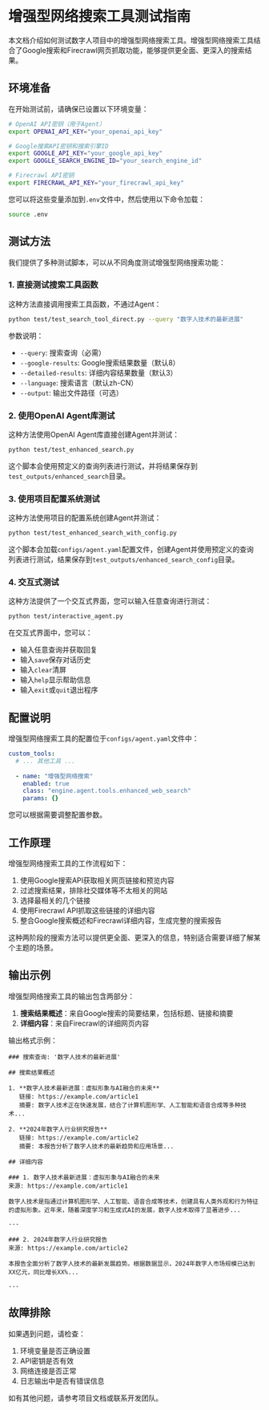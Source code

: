 # 增强型网络搜索工具测试指南

本文档介绍如何测试数字人项目中的增强型网络搜索工具。增强型网络搜索工具结合了Google搜索和Firecrawl网页抓取功能，能够提供更全面、更深入的搜索结果。

## 环境准备

在开始测试前，请确保已设置以下环境变量：

```bash
# OpenAI API密钥（用于Agent）
export OPENAI_API_KEY="your_openai_api_key"

# Google搜索API密钥和搜索引擎ID
export GOOGLE_API_KEY="your_google_api_key"
export GOOGLE_SEARCH_ENGINE_ID="your_search_engine_id"

# Firecrawl API密钥
export FIRECRAWL_API_KEY="your_firecrawl_api_key"
```

您可以将这些变量添加到`.env`文件中，然后使用以下命令加载：

```bash
source .env
```

## 测试方法

我们提供了多种测试脚本，可以从不同角度测试增强型网络搜索功能：

### 1. 直接测试搜索工具函数

这种方法直接调用搜索工具函数，不通过Agent：

```bash
python test/test_search_tool_direct.py --query "数字人技术的最新进展"
```

参数说明：

- `--query`: 搜索查询（必需）
- `--google-results`: Google搜索结果数量（默认8）
- `--detailed-results`: 详细内容结果数量（默认3）
- `--language`: 搜索语言（默认zh-CN）
- `--output`: 输出文件路径（可选）

### 2. 使用OpenAI Agent库测试

这种方法使用OpenAI Agent库直接创建Agent并测试：

```bash
python test/test_enhanced_search.py
```

这个脚本会使用预定义的查询列表进行测试，并将结果保存到`test_outputs/enhanced_search`目录。

### 3. 使用项目配置系统测试

这种方法使用项目的配置系统创建Agent并测试：

```bash
python test/test_enhanced_search_with_config.py
```

这个脚本会加载`configs/agent.yaml`配置文件，创建Agent并使用预定义的查询列表进行测试，结果保存到`test_outputs/enhanced_search_config`目录。

### 4. 交互式测试

这种方法提供了一个交互式界面，您可以输入任意查询进行测试：

```bash
python test/interactive_agent.py
```

在交互式界面中，您可以：

- 输入任意查询并获取回复
- 输入`save`保存对话历史
- 输入`clear`清屏
- 输入`help`显示帮助信息
- 输入`exit`或`quit`退出程序

## 配置说明

增强型网络搜索工具的配置位于`configs/agent.yaml`文件中：

```yaml
custom_tools:
  # ... 其他工具 ...
  
  - name: "增强型网络搜索"
    enabled: true
    class: "engine.agent.tools.enhanced_web_search"
    params: {}
```

您可以根据需要调整配置参数。

## 工作原理

增强型网络搜索工具的工作流程如下：

1. 使用Google搜索API获取相关网页链接和预览内容
2. 过滤搜索结果，排除社交媒体等不太相关的网站
3. 选择最相关的几个链接
4. 使用Firecrawl API抓取这些链接的详细内容
5. 整合Google搜索概述和Firecrawl详细内容，生成完整的搜索报告

这种两阶段的搜索方法可以提供更全面、更深入的信息，特别适合需要详细了解某个主题的场景。

## 输出示例

增强型网络搜索工具的输出包含两部分：

1. **搜索结果概述**：来自Google搜索的简要结果，包括标题、链接和摘要
2. **详细内容**：来自Firecrawl的详细网页内容

输出格式示例：

```
### 搜索查询: '数字人技术的最新进展'

## 搜索结果概述

1. **数字人技术最新进展：虚拟形象与AI融合的未来**
   链接: https://example.com/article1
   摘要: 数字人技术正在快速发展，结合了计算机图形学、人工智能和语音合成等多种技术...

2. **2024年数字人行业研究报告**
   链接: https://example.com/article2
   摘要: 本报告分析了数字人技术的最新趋势和应用场景...

## 详细内容

### 1. 数字人技术最新进展：虚拟形象与AI融合的未来
来源: https://example.com/article1

数字人技术是指通过计算机图形学、人工智能、语音合成等技术，创建具有人类外观和行为特征的虚拟形象。近年来，随着深度学习和生成式AI的发展，数字人技术取得了显著进步...

---

### 2. 2024年数字人行业研究报告
来源: https://example.com/article2

本报告全面分析了数字人技术的最新发展趋势。根据数据显示，2024年数字人市场规模已达到XX亿元，同比增长XX%...

---
```

## 故障排除

如果遇到问题，请检查：

1. 环境变量是否正确设置
2. API密钥是否有效
3. 网络连接是否正常
4. 日志输出中是否有错误信息

如有其他问题，请参考项目文档或联系开发团队。
